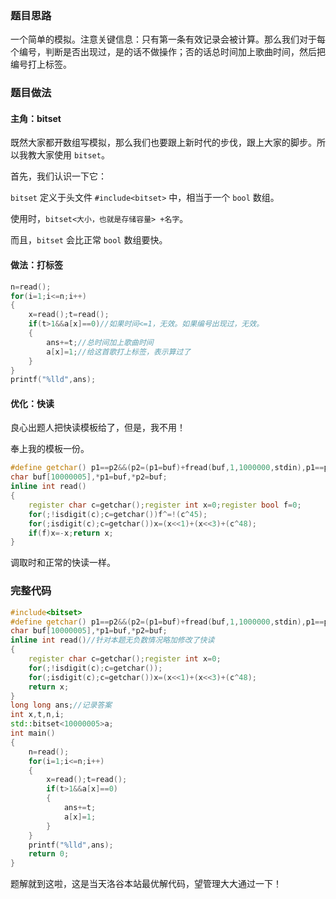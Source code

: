### 题目思路

一个简单的模拟。注意关键信息：只有第一条有效记录会被计算。那么我们对于每个编号，判断是否出现过，是的话不做操作；否的话总时间加上歌曲时间，然后把编号打上标签。

### 题目做法

#### 主角：bitset

既然大家都开数组写模拟，那么我们也要跟上新时代的步伐，跟上大家的脚步。所以我教大家使用 ```bitset```。

首先，我们认识一下它：

```bitset``` 定义于头文件 ```#include<bitset>``` 中，相当于一个 ```bool``` 数组。

使用时，```bitset<大小，也就是存储容量> +名字```。

而且，```bitset``` 会比正常 ```bool``` 数组要快。

#### 做法：打标签

```cpp
n=read();
for(i=1;i<=n;i++)
{
	x=read();t=read();
	if(t>1&&a[x]==0)//如果时间<=1，无效。如果编号出现过，无效。
	{
		ans+=t;//总时间加上歌曲时间
		a[x]=1;//给这首歌打上标签，表示算过了
	}
}
printf("%lld",ans);
```

#### 优化：快读

良心出题人把快读模板给了，但是，我不用！

奉上我的模板一份。

```cpp
#define getchar() p1==p2&&(p2=(p1=buf)+fread(buf,1,1000000,stdin),p1==p2)?EOF:*p1++
char buf[10000005],*p1=buf,*p2=buf;
inline int read()
{
    register char c=getchar();register int x=0;register bool f=0;
	for(;!isdigit(c);c=getchar())f^=!(c^45);
	for(;isdigit(c);c=getchar())x=(x<<1)+(x<<3)+(c^48);
	if(f)x=-x;return x;
}
```

调取时和正常的快读一样。

### 完整代码

```cpp
#include<bitset>
#define getchar() p1==p2&&(p2=(p1=buf)+fread(buf,1,1000000,stdin),p1==p2)?EOF:*p1++
char buf[10000005],*p1=buf,*p2=buf;
inline int read()//针对本题无负数情况略加修改了快读
{
    register char c=getchar();register int x=0;
	for(;!isdigit(c);c=getchar());
	for(;isdigit(c);c=getchar())x=(x<<1)+(x<<3)+(c^48);
	return x;
}
long long ans;//记录答案
int x,t,n,i;
std::bitset<10000005>a;
int main()
{
	n=read();
	for(i=1;i<=n;i++)
	{
		x=read();t=read();
		if(t>1&&a[x]==0)
		{
			ans+=t;
			a[x]=1;
		}
	}
	printf("%lld",ans);
    return 0;
}
```

题解就到这啦，这是当天洛谷本站最优解代码，望管理大大通过一下！

